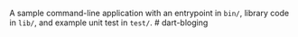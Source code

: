 A sample command-line application with an entrypoint in `bin/`, library code
in `lib/`, and example unit test in `test/`.
#   d a r t - b l o g i n g  
 
